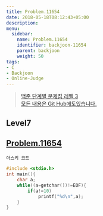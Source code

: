```yaml
---
title: Problem.11654
date: 2018-05-18T08:12:43+05:00
description:
menu:
  sidebar:
    name: Problem.11654
    identifier: backjoon-11654
    parent: backjoon
    weight: 50
tags:
- C
- Backjoon
- Online-Judge
---
```



> [백준 단계별 문제집 레벨 3](https://www.acmicpc.net/step/3)  
> [모든 내용은 Git Hub에도있습니다.](https://github.com/ehdwn1991/Coding-Interview/blob/master/Code_Interview_Prep_Platform/backjoon/Level_7/11654.c)


## Level7


## [Problem.11654](https://www.acmicpc.net/problem/11654)
`아스키 코드`
```c
#include <stdio.h>
int main(){
	char a;
	while((a=getchar())!=EOF){
		if(a!=10)
			printf("%d\n",a);
	}
}
```